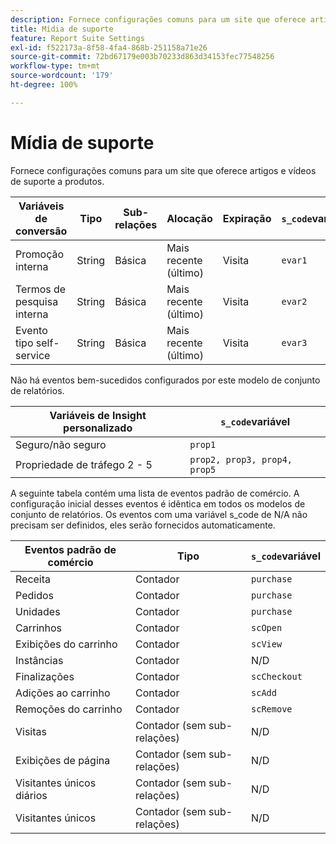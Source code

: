 ```yaml
---
description: Fornece configurações comuns para um site que oferece artigos e vídeos de suporte a produtos.
title: Mídia de suporte
feature: Report Suite Settings
exl-id: f522173a-8f58-4fa4-868b-251158a71e26
source-git-commit: 72bd67179e003b70233d863d34153fec77548256
workflow-type: tm+mt
source-wordcount: '179'
ht-degree: 100%

---
```


# Mídia de suporte

Fornece configurações comuns para um site que oferece artigos e vídeos de suporte a produtos.

| Variáveis de conversão | Tipo | Sub-relações | Alocação | Expiração | `s_code`variável |
|---|---|---|---|---|---|
| Promoção interna | String | Básica | Mais recente (último) | Visita | `evar1` |
| Termos de pesquisa interna | String | Básica | Mais recente (último) | Visita | `evar2` |
| Evento tipo self-service | String | Básica | Mais recente (último) | Visita | `evar3` |

Não há eventos bem-sucedidos configurados por este modelo de conjunto de relatórios.

| Variáveis de Insight personalizado | `s_code`variável |
|---|---|
| Seguro/não seguro | `prop1` |
| Propriedade de tráfego 2 - 5 | `prop2, prop3, prop4, prop5` |

A seguinte tabela contém uma lista de eventos padrão de comércio. A configuração inicial desses eventos é idêntica em todos os modelos de conjunto de relatórios. Os eventos com uma variável s_code de N/A não precisam ser definidos, eles serão fornecidos automaticamente.

| Eventos padrão de comércio | Tipo | `s_code`variável |
|---|---|---|
| Receita | Contador | `purchase` |
| Pedidos | Contador | `purchase` |
| Unidades | Contador | `purchase` |
| Carrinhos | Contador | `scOpen` |
| Exibições do carrinho | Contador | `scView` |
| Instâncias | Contador | N/D |
| Finalizações | Contador | `scCheckout` |
| Adições ao carrinho | Contador | `scAdd` |
| Remoções do carrinho | Contador | `scRemove` |
| Visitas | Contador (sem sub-relações) | N/D |
| Exibições de página | Contador (sem sub-relações) | N/D |
| Visitantes únicos diários | Contador (sem sub-relações) | N/D |
| Visitantes únicos | Contador (sem sub-relações) | N/D |

